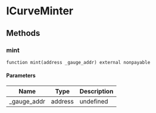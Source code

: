 # ICurveMinter









## Methods

### mint

```solidity
function mint(address _gauge_addr) external nonpayable
```





#### Parameters

| Name | Type | Description |
|---|---|---|
| _gauge_addr | address | undefined |




